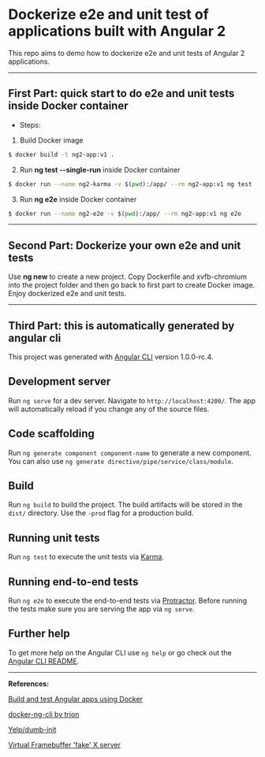 # Dockerize e2e and unit test of applications built with Angular 2


This repo aims to demo how to dockerize e2e and unit tests of Angular 2 applications.

---

## First Part: quick start to do e2e and unit tests inside Docker container

* Steps:

1. Build Docker image
```sh
$ docker build -t ng2-app:v1 .
```

2. Run **ng test --single-run** inside Docker container
```sh
$ docker run --name ng2-karma -v $(pwd):/app/ --rm ng2-app:v1 ng test --single-run
```

3. Run **ng e2e** inside Docker container
```sh
$ docker run --name ng2-e2e -v $(pwd):/app/ --rm ng2-app:v1 ng e2e
```

---

## Second Part: Dockerize your own e2e and unit tests

Use **ng new <PROJECT-NAME>** to create a new project. Copy Dockerfile and xvfb-chromium into the project folder and then go back to first part to create Docker image. Enjoy dockerized e2e and unit tests.

---

## Third Part: this is automatically generated by **angular cli**

This project was generated with [Angular CLI](https://github.com/angular/angular-cli) version 1.0.0-rc.4.

## Development server

Run `ng serve` for a dev server. Navigate to `http://localhost:4200/`. The app will automatically reload if you change any of the source files.

## Code scaffolding

Run `ng generate component component-name` to generate a new component. You can also use `ng generate directive/pipe/service/class/module`.

## Build

Run `ng build` to build the project. The build artifacts will be stored in the `dist/` directory. Use the `-prod` flag for a production build.

## Running unit tests

Run `ng test` to execute the unit tests via [Karma](https://karma-runner.github.io).

## Running end-to-end tests

Run `ng e2e` to execute the end-to-end tests via [Protractor](http://www.protractortest.org/).
Before running the tests make sure you are serving the app via `ng serve`.

## Further help

To get more help on the Angular CLI use `ng help` or go check out the [Angular CLI README](https://github.com/angular/angular-cli/blob/master/README.md).

---

**References:**

[Build and test Angular apps using Docker](https://jaxenter.com/build-and-test-angular-apps-using-docker-132371.html)

[docker-ng-cli by trion](https://github.com/trion-development)

[Yelp/dumb-init](https://github.com/Yelp/dumb-init/releases)

[Virtual Framebuffer 'fake' X server](https://packages.debian.org/jessie/xvfb)
